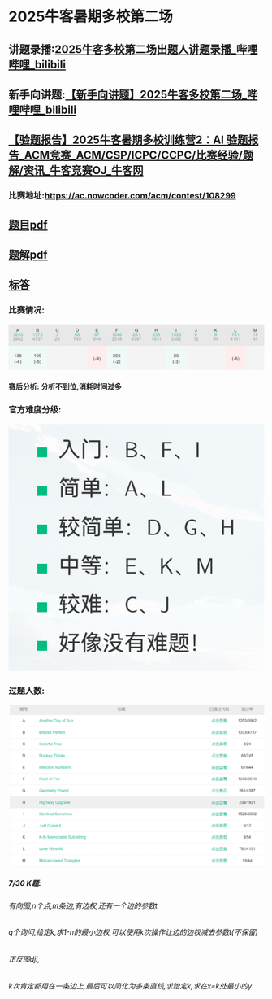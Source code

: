 # 2025牛客暑期多校第二场

## 讲题录播:[2025牛客多校第二场出题人讲题录播_哔哩哔哩_bilibili](https://www.bilibili.com/video/BV1fDguzvEPJ/)

## 新手向讲题:[【新手向讲题】2025牛客多校第二场_哔哩哔哩_bilibili](https://www.bilibili.com/video/BV18rg7zyEbH/)

## [【验题报告】2025牛客暑期多校训练营2：AI 验题报告_ACM竞赛_ACM/CSP/ICPC/CCPC/比赛经验/题解/资讯_牛客竞赛OJ_牛客网](https://ac.nowcoder.com/discuss/1521470)

### 比赛地址:https://ac.nowcoder.com/acm/contest/108299

## [题目pdf](./1.pdf)

## [题解pdf](./2.pdf)

## [标答](./233) 

### 比赛情况:

![](.\photos\rank.png)

#### 赛后分析: 分析不到位,消耗时间过多

### 官方难度分级:

![](./photos/level.png)

### 过题人数:

![](./photos/ac.png)





























##### 7/30 K题:

###### 有向图,n个点,m条边,有边权,还有一个边的参数t

###### q个询问,给定k,求1-n的最小边权,可以使用k次操作让边的边权减去参数t(不保留)

###### 正反图dji,

###### k次肯定都用在一条边上,最后可以简化为多条直线,求给定k,求在x=k处最小的y

